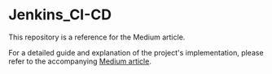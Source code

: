 # Jenkins_CI-CD

This repository is a reference for the Medium article.

For a detailed guide and explanation of the project's implementation, please refer to the accompanying [Medium article]().


